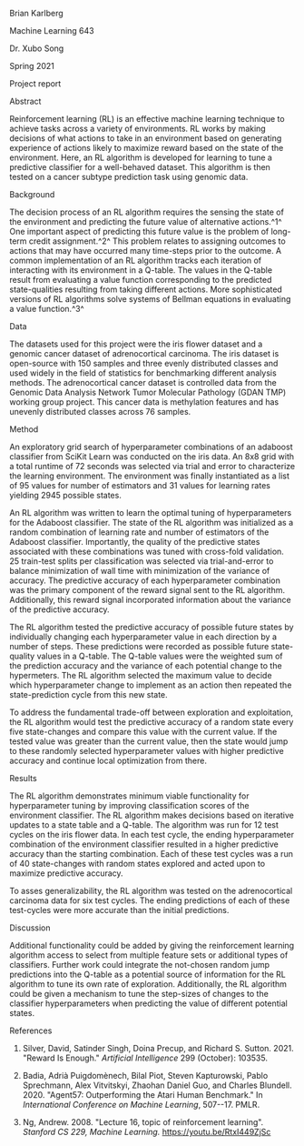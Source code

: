 Brian Karlberg

Machine Learning 643

Dr. Xubo Song

Spring 2021

Project report

Abstract

Reinforcement learning (RL) is an effective machine learning technique
to achieve tasks across a variety of environments. RL works by making
decisions of what actions to take in an environment based on generating
experience of actions likely to maximize reward based on the state of
the environment. Here, an RL algorithm is developed for learning to tune
a predictive classifier for a well-behaved dataset. This algorithm is
then tested on a cancer subtype prediction task using genomic data.

Background

The decision process of an RL algorithm requires the sensing the state
of the environment and predicting the future value of alternative
actions.^1^ One important aspect of predicting this future value is the
problem of long-term credit assignment.^2^ This problem relates to
assigning outcomes to actions that may have occurred many time-steps
prior to the outcome. A common implementation of an RL algorithm tracks
each iteration of interacting with its environment in a Q-table. The
values in the Q-table result from evaluating a value function
corresponding to the predicted state-qualities resulting from taking
different actions. More sophisticated versions of RL algorithms solve
systems of Bellman equations in evaluating a value function.^3^

Data

The datasets used for this project were the iris flower dataset and a
genomic cancer dataset of adrenocortical carcinoma. The iris dataset is
open-source with 150 samples and three evenly distributed classes and
used widely in the field of statistics for benchmarking different
analysis methods. The adrenocortical cancer dataset is controlled data
from the Genomic Data Analysis Network Tumor Molecular Pathology (GDAN
TMP) working group project. This cancer data is methylation features and
has unevenly distributed classes across 76 samples.

Method

An exploratory grid search of hyperparameter combinations of an adaboost
classifier from SciKit Learn was conducted on the iris data. An 8x8 grid
with a total runtime of 72 seconds was selected via trial and error to
characterize the learning environment. The environment was finally
instantiated as a list of 95 values for number of estimators and 31
values for learning rates yielding 2945 possible states.

An RL algorithm was written to learn the optimal tuning of
hyperparameters for the Adaboost classifier. The state of the RL
algorithm was initialized as a random combination of learning rate and
number of estimators of the Adaboost classifier. Importantly, the
quality of the predictive states associated with these combinations was
tuned with cross-fold validation. 25 train-test splits per
classification was selected via trial-and-error to balance minimization
of wall time with minimization of the variance of accuracy. The
predictive accuracy of each hyperparameter combination was the primary
component of the reward signal sent to the RL algorithm. Additionally,
this reward signal incorporated information about the variance of the
predictive accuracy.

The RL algorithm tested the predictive accuracy of possible future
states by individually changing each hyperparameter value in each
direction by a number of steps. These predictions were recorded as
possible future state-quality values in a Q-table. The Q-table values
were the weighted sum of the prediction accuracy and the variance of
each potential change to the hypermeters. The RL algorithm selected the
maximum value to decide which hyperparameter change to implement as an
action then repeated the state-prediction cycle from this new state.

To address the fundamental trade-off between exploration and
exploitation, the RL algorithm would test the predictive accuracy of a
random state every five state-changes and compare this value with the
current value. If the tested value was greater than the current value,
then the state would jump to these randomly selected hyperparameter
values with higher predictive accuracy and continue local optimization
from there.

Results

The RL algorithm demonstrates minimum viable functionality for
hyperparameter tuning by improving classification scores of the
environment classifier. The RL algorithm makes decisions based on
iterative updates to a state table and a Q-table. The algorithm was run
for 12 test cycles on the iris flower data. In each test cycle, the
ending hyperparameter combination of the environment classifier resulted
in a higher predictive accuracy than the starting combination. Each of
these test cycles was a run of 40 state-changes with random states
explored and acted upon to maximize predictive accuracy.

To asses generalizability, the RL algorithm was tested on the
adrenocortical carcinoma data for six test cycles. The ending
predictions of each of these test-cycles were more accurate than the
initial predictions.

Discussion

Additional functionality could be added by giving the reinforcement
learning algorithm access to select from multiple feature sets or
additional types of classifiers. Further work could integrate the
not-chosen random jump predictions into the Q-table as a potential
source of information for the RL algorithm to tune its own rate of
exploration. Additionally, the RL algorithm could be given a mechanism
to tune the step-sizes of changes to the classifier hyperparameters when
predicting the value of different potential states.

References

1.  Silver, David, Satinder Singh, Doina Precup, and Richard S.
    Sutton. 2021. "Reward Is Enough." *Artificial Intelligence* 299
    (October): 103535.

2.  Badia, Adrià Puigdomènech, Bilal Piot, Steven Kapturowski, Pablo
    Sprechmann, Alex Vitvitskyi, Zhaohan Daniel Guo, and Charles
    Blundell. 2020. "Agent57: Outperforming the Atari Human Benchmark."
    In *International Conference on Machine Learning*, 507--17. PMLR.

3.  Ng, Andrew. 2008. "Lecture 16, topic of reinforcement learning".
    *Stanford CS 229, Machine Learning.* https://youtu.be/RtxI449ZjSc
